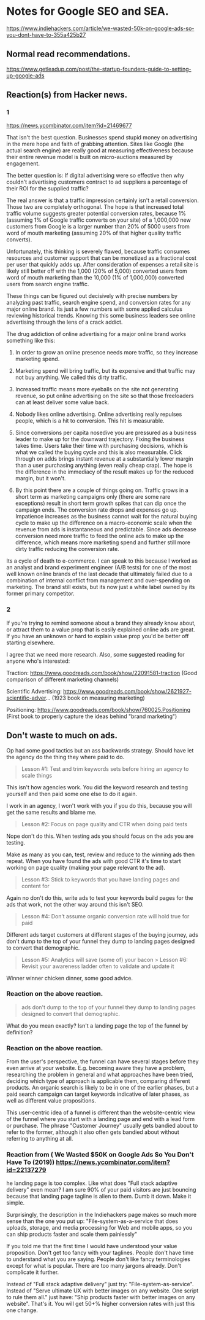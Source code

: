 # Notes for Google SEO and SEA.

https://www.indiehackers.com/article/we-wasted-50k-on-google-ads-so-you-dont-have-to-355a425b27

## Normal read recommendations.

https://www.getleadup.com/post/the-startup-founders-guide-to-setting-up-google-ads


## Reaction(s) from Hacker news.

### 1
https://news.ycombinator.com/item?id=21469677

That isn't the best question. Businesses spend stupid money on advertising in the mere hope and faith of grabbing attention. Sites like Google (the actual search engine) are really good at measuring effectiveness because their entire revenue model is built on micro-auctions measured by engagement.

The better question is: If digital advertising were so effective then why couldn't advertising customers contract to ad suppliers a percentage of their ROI for the supplied traffic?

The real answer is that a traffic impression certainly isn't a retail conversion. Those two are completely orthogonal. The hope is that increased total traffic volume suggests greater potential conversion rates, because 1% (assuming 1% of Google traffic converts on your site) of a 1,000,000 new customers from Google is a larger number than 20% of 5000 users from word of mouth marketing (assuming 20% of that higher quality traffic converts).

Unfortunately, this thinking is severely flawed, because traffic consumes resources and customer support that can be monetized as a fractional cost per user that quickly adds up. After consideration of expenses a retail site is likely still better off with the 1,000 (20% of 5,000) converted users from word of mouth marketing than the 10,000 (1% of 1,000,000) converted users from search engine traffic.

These things can be figured out decisively with precise numbers by analyzing past traffic, search engine spend, and conversion rates for any major online brand. Its just a few numbers with some applied calculus reviewing historical trends. Knowing this some business leaders see online advertising through the lens of a crack addict.

The drug addiction of online advertising for a major online brand works something like this:

1. In order to grow an online presence needs more traffic, so they increase marketing spend.

2. Marketing spend will bring traffic, but its expensive and that traffic may not buy anything. We called this dirty traffic.

3. Increased traffic means more eyeballs on the site not generating revenue, so put online advertising on the site so that those freeloaders can at least deliver some value back.

4. Nobody likes online advertising. Online advertising really repulses people, which is a hit to conversion. This hit is measurable.

5. Since conversions per capita nosedive you are pressured as a business leader to make up for the downward trajectory. Fixing the business takes time. Users take their time with purchasing decisions, which is what we called the buying cycle and this is also measurable. Click through on adds brings instant revenue at a substantially lower margin than a user purchasing anything (even really cheap crap). The hope is the difference in the immediacy of the result makes up for the reduced margin, but it won't.

6. By this point there are a couple of things going on. Traffic grows in a short term as marketing campaigns only (there are some rare exceptions) result in short term growth spikes that can dip once the campaign ends. The conversion rate drops and expenses go up. Impatience increases as the business cannot wait for the natural buying cycle to make up the difference on a macro-economic scale when the revenue from ads is instantaneous and predictable. Since ads decrease conversion need more traffic to feed the online ads to make up the difference, which means more marketing spend and further still more dirty traffic reducing the conversion rate.

Its a cycle of death to e-commerce. I can speak to this because I worked as an analyst and brand experiment engineer (A/B tests) for one of the most well known online brands of the last decade that ultimately failed due to a combination of internal conflict from management and over-spending on marketing. The brand still exists, but its now just a white label owned by its former primary competitor.


### 2
If you're trying to remind someone about a brand they already know about, or attract them to a value prop that is easily explained online ads are great. If you have an unknown or hard to explain value prop you'd be better off starting elsewhere.

I agree that we need more research. Also, some suggested reading for anyone who's interested:

Traction: https://www.goodreads.com/book/show/22091581-traction (Good comparison of different marketing channels)

Scientific Advertising: https://www.goodreads.com/book/show/2621927-scientific-adver... (1923 book on measuring marketing)

Positioning: https://www.goodreads.com/book/show/760025.Positioning (First book to properly capture the ideas behind "brand marketing")


## Don't waste to much on ads.
Op had some good tactics but an ass backwards strategy. Should have let the agency do the thing they where paid to do.
> Lesson #1: Test and trim keywords sets before hiring an agency to scale things

This isn't how agencies work. You did the keyword research and testing yourself and then paid some one else to do it again.

I work in an agency, I won't work with you if you do this, because you will get the same results and blame me.

> Lesson #2: Focus on page quality and CTR when doing paid tests

Nope don't do this. When testing ads you should focus on the ads you are testing.

Make as many as you can, test, review and reduce to the winning ads then repeat. When you have found the ads with good CTR it's time to start working on page quality (making your page relevant to the ad).

> Lesson #3: Stick to keywords that you have landing pages and content for

Again no don't do this, write ads to test your keywords build pages for the ads that work, not the other way around this isn't SEO.

> Lesson #4: Don’t assume organic conversion rate will hold true for paid

Different ads target customers at different stages of the buying journey, ads don't dump to the top of your funnel they dump to landing pages designed to convert that demographic.

> Lesson #5: Analytics will save (some of) your bacon > Lesson #6: Revisit your awareness ladder often to validate and update it

Winner winner chicken dinner, some good advice.

### Reaction on the above reaction.

 >ads don't dump to the top of your funnel they dump to landing pages designed to convert that demographic.

What do you mean exactly? Isn't a landing page the top of the funnel by definition?

### Reaction on the above reaction.

From the user's perspective, the funnel can have several stages before they even arrive at your website. E.g. becoming aware they have a problem, researching the problem in general and what approaches have been tried, deciding which type of approach is applicable them, comparing different products. An organic search is likely to be in one of the earlier phases, but a paid search campaign can target keywords indicative of later phases, as well as different value propositions.

This user-centric idea of a funnel is different than the website-centric view of the funnel where you start with a landing page and end with a lead form or purchase. The phrase "Customer Journey" usually gets bandied about to refer to the former, although it also often gets bandied about without referring to anything at all.

### Reaction from (	We Wasted $50K on Google Ads So You Don't Have To (2019)) https://news.ycombinator.com/item?id=22137279

he landing page is too complex. Like what does "Full stack adaptive delivery" even mean? I am sure 90% of your paid visitors are just bouncing because that landing page tagline is alien to them. Dumb it down. Make it simple.

Surprisingly, the description in the Indiehackers page makes so much more sense than the one you put up: "File-system-as-a-service that does uploads, storage, and media processing for Web and mobile apps, so you can ship products faster and scale them painlessly"

If you told me that the first time I would have understood your value proposition. Don't get too fancy with your taglines. People don't have time to understand what you are saying. People don't like fancy terminologies except for what is popular. There are too many jargons already. Don't complicate it further.

Instead of "Full stack adaptive delivery" just try: "File-system-as-service". Instead of "Serve ultimate UX with better images on any website. One script to rule them all." just have: "Ship products faster with better images on any website". That's it. You will get 50+% higher conversion rates with just this one change.

